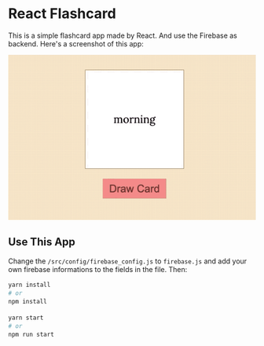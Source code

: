 # React Flashcard

This is a simple flashcard app made by React. And use the Firebase as backend. Here's a screenshot of this app:

![Flashcard app screenshot](./src/images/screenshot.gif)

## Use This App

Change the `/src/config/firebase_config.js` to `firebase.js` and add your own firebase informations to the fields in the file. Then:

```bash
yarn install
# or
npm install

yarn start
# or
npm run start
```
